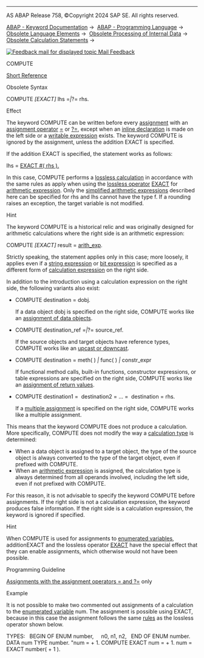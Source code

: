   

* * *

AS ABAP Release 758, ©Copyright 2024 SAP SE. All rights reserved.

[ABAP - Keyword Documentation](https://help.sap.com/doc/abapdocu_758_index_htm/7.58/en-US/abenabap.htm) →  [ABAP - Programming Language](https://help.sap.com/doc/abapdocu_758_index_htm/7.58/en-US/abenabap_reference.htm) →  [Obsolete Language Elements](https://help.sap.com/doc/abapdocu_758_index_htm/7.58/en-US/abenabap_obsolete.htm) →  [Obsolete Processing of Internal Data](https://help.sap.com/doc/abapdocu_758_index_htm/7.58/en-US/abendata_internal_obsolete.htm) →  [Obsolete Calculation Statements](https://help.sap.com/doc/abapdocu_758_index_htm/7.58/en-US/abencomputing_obsolete.htm) → 

 [![](Mail.gif?object=Mail.gif "Feedback mail for displayed topic") Mail Feedback](mailto:f1_help@sap.com?subject=Feedback%20on%20ABAP%20Documentation&body=Document:%20COMPUTE%2C%20ABAPCOMPUTE%2C%20758%0D%0A%0D%0AError:%0D%0A%0D%0A%0D%0A%0D%0ASuggestion%20for%20improvement:)

COMPUTE

[Short Reference](https://help.sap.com/doc/abapdocu_758_index_htm/7.58/en-US/abapcompute_shortref.htm)

Obsolete Syntax

COMPUTE *\[*EXACT*\]* lhs =*|*?= rhs.

Effect

The keyword COMPUTE can be written before every [assignment](https://help.sap.com/doc/abapdocu_758_index_htm/7.58/en-US/abenassignment_glosry.htm "Glossary Entry") with an [assignment operator](https://help.sap.com/doc/abapdocu_758_index_htm/7.58/en-US/abenassignment_operator_glosry.htm "Glossary Entry") [\=](https://help.sap.com/doc/abapdocu_758_index_htm/7.58/en-US/abenequals_operator.htm) or [?=](https://help.sap.com/doc/abapdocu_758_index_htm/7.58/en-US/abapmove_cast.htm), except when an [inline declaration](https://help.sap.com/doc/abapdocu_758_index_htm/7.58/en-US/abeninline_declaration_glosry.htm "Glossary Entry") is made on the left side or a [writable expression](https://help.sap.com/doc/abapdocu_758_index_htm/7.58/en-US/abenwritable_expression_glosry.htm "Glossary Entry") exists. The keyword COMPUTE is ignored by the assignment, unless the addition EXACT is specified.

If the addition EXACT is specified, the statement works as follows:

lhs = [EXACT #( rhs ).](https://help.sap.com/doc/abapdocu_758_index_htm/7.58/en-US/abenlossless_calculation.htm)

In this case, COMPUTE performs a [lossless calculation](https://help.sap.com/doc/abapdocu_758_index_htm/7.58/en-US/abenlossless_calculation_glosry.htm "Glossary Entry") in accordance with the same rules as apply when using the [lossless operator](https://help.sap.com/doc/abapdocu_758_index_htm/7.58/en-US/abenlossless_operator_glosry.htm "Glossary Entry") [EXACT](https://help.sap.com/doc/abapdocu_758_index_htm/7.58/en-US/abenconstructor_expression_exact.htm) for [arithmetic expression](https://help.sap.com/doc/abapdocu_758_index_htm/7.58/en-US/abenarithmetic_expression_glosry.htm "Glossary Entry"). Only the [simplified arithmetic expressions](https://help.sap.com/doc/abapdocu_758_index_htm/7.58/en-US/abenlossless_calculation.htm) described here can be specified for rhs and lhs cannot have the type f. If a rounding raises an exception, the target variable is not modified.

Hint

The keyword COMPUTE is a historical relic and was originally designed for arithmetic calculations where the right side is an arithmetic expression:

COMPUTE *\[*EXACT*\]* result = [arith\_exp](https://help.sap.com/doc/abapdocu_758_index_htm/7.58/en-US/abapcompute_arith.htm).

Strictly speaking, the statement applies only in this case; more loosely, it applies even if a [string expression](https://help.sap.com/doc/abapdocu_758_index_htm/7.58/en-US/abenstring_expression_glosry.htm "Glossary Entry") or [bit expression](https://help.sap.com/doc/abapdocu_758_index_htm/7.58/en-US/abenbit_expression_glosry.htm "Glossary Entry") is specified as a different form of [calculation expression](https://help.sap.com/doc/abapdocu_758_index_htm/7.58/en-US/abencalculation_expression_glosry.htm "Glossary Entry") on the right side.

In addition to the introduction using a calculation expression on the right side, the following variants also exist:

-   COMPUTE destination = dobj.
    
    If a data object dobj is specified on the right side, COMPUTE works like an [assignment of data objects](https://help.sap.com/doc/abapdocu_758_index_htm/7.58/en-US/abapmove.htm).
    
-   COMPUTE destination\_ref =*|*?= source\_ref.
    
    If the source objects and target objects have reference types, COMPUTE works like an [upcast or downcast](https://help.sap.com/doc/abapdocu_758_index_htm/7.58/en-US/abapmove_cast.htm).
    
-   COMPUTE destination = meth( ) *|* func( ) *|* constr\_expr
    
    If functional method calls, built-in functions, constructor expressions, or table expressions are specified on the right side, COMPUTE works like an [assignment of return values](https://help.sap.com/doc/abapdocu_758_index_htm/7.58/en-US/abenequals_return_values.htm).
    
-   COMPUTE destination1 =  destination2 = ... =  destination = rhs.
    
    If a [multiple assignment](https://help.sap.com/doc/abapdocu_758_index_htm/7.58/en-US/abapmove_multiples.htm) is specified on the right side, COMPUTE works like a multiple assignment.
    

This means that the keyword COMPUTE does not produce a calculation. More specifically, COMPUTE does not modify the way a [calculation type](https://help.sap.com/doc/abapdocu_758_index_htm/7.58/en-US/abencalculation_type_glosry.htm "Glossary Entry") is determined:

-   When a data object is assigned to a target object, the type of the source object is always converted to the type of the target object, even if prefixed with COMPUTE.
-   When an [arithmetic expression](https://help.sap.com/doc/abapdocu_758_index_htm/7.58/en-US/abenarithmetic_expression_glosry.htm "Glossary Entry") is assigned, the calculation type is always determined from all operands involved, including the left side, even if not prefixed with COMPUTE.

For this reason, it is not advisable to specify the keyword COMPUTE before assignments. If the right side is not a calculation expression, the keyword produces false information. If the right side is a calculation expression, the keyword is ignored if specified.

Hint

When COMPUTE is used for assignments to [enumerated variables](https://help.sap.com/doc/abapdocu_758_index_htm/7.58/en-US/abenenumerated_variable_glosry.htm "Glossary Entry"), additionEXACT and the lossless operator [EXACT](https://help.sap.com/doc/abapdocu_758_index_htm/7.58/en-US/abenconstructor_expression_exact.htm) have the special effect that they can enable assignments, which otherwise would not have been possible.

Programming Guideline

[Assignments with the assignment operators \= and ?=](https://help.sap.com/doc/abapdocu_758_index_htm/7.58/en-US/abenassign_calc_guidl.htm "Guideline") only

Example

It is not possible to make two commented out assignments of a calculation to the [enumerated variable](https://help.sap.com/doc/abapdocu_758_index_htm/7.58/en-US/abenenumerated_variable_glosry.htm "Glossary Entry") num. The assignment is possible using EXACT, because in this case the assignment follows the same [rules](https://help.sap.com/doc/abapdocu_758_index_htm/7.58/en-US/abenexact_constructor_enum.htm) as the lossless operator shown below.

TYPES:
  BEGIN OF ENUM number,
    n0, n1, n2,
  END OF ENUM number.
DATA num TYPE number.
"num = + 1.
COMPUTE EXACT num = + 1.
num = EXACT number( + 1 ).